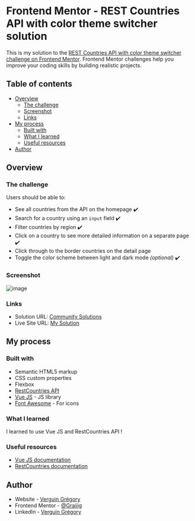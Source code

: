 # Frontend Mentor - REST Countries API with color theme switcher solution

This is my solution to the [REST Countries API with color theme switcher challenge on Frontend Mentor](https://www.frontendmentor.io/challenges/rest-countries-api-with-color-theme-switcher-5cacc469fec04111f7b848ca). Frontend Mentor challenges help you improve your coding skills by building realistic projects. 

## Table of contents

- [Overview](#overview)
  - [The challenge](#the-challenge)
  - [Screenshot](#screenshot)
  - [Links](#links)
- [My process](#my-process)
  - [Built with](#built-with)
  - [What I learned](#what-i-learned)
  - [Useful resources](#useful-resources)
- [Author](#author)


## Overview

### The challenge

Users should be able to:

- See all countries from the API on the homepage ✔️
- Search for a country using an `input` field ✔️
- Filter countries by region ✔️
- Click on a country to see more detailed information on a separate page ✔️
- Click through to the border countries on the detail page 
- Toggle the color scheme between light and dark mode *(optional)* ✔️

### Screenshot

![image](https://user-images.githubusercontent.com/15630543/120454741-7165b880-c394-11eb-8dc3-9b99454e699e.png)

### Links

- Solution URL: [Community Solutions](https://www.frontendmentor.io/challenges/rest-countries-api-with-color-theme-switcher-5cacc469fec04111f7b848ca/hub/rest-countries-api-with-color-theme-switcher-solution-XamFF4N_c/solutions)
- Live Site URL: [My Solution](https://graiiig.github.io/rest-countries-api-Frontend-Io-Challenge/)

## My process

### Built with

- Semantic HTML5 markup
- CSS custom properties
- Flexbox
- [RestCountries API](https://restcountries.eu/)
- [Vue JS](https://vuejs.org/) - JS library
- [Font Awesome](https://fontawesome.com//) - For icons


### What I learned

I learned to use Vue JS and RestCountries API !


### Useful resources

- [Vue JS documentation](https://vuejs.org/)
- [RestCountries documentation](https://restcountries.eu/)


## Author

- Website - [Verguin Grégory](https://www.verguingregory.fr/)
- Frontend Mentor - [@Graiiig](https://www.frontendmentor.io/profile/Graiiig)
- LinkedIn - [Verguin Grégory](https://www.linkedin.com/in/verguin-gregory-php/)
